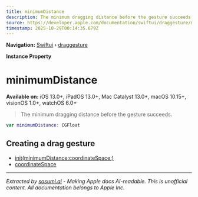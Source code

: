 ```yaml
---
title: minimumDistance
description: The minimum dragging distance before the gesture succeeds.
source: https://developer.apple.com/documentation/swiftui/draggesture/minimumdistance
timestamp: 2025-10-29T00:14:35.679Z
---
```


**Navigation:** [Swiftui](/documentation/swiftui) › [draggesture](/documentation/swiftui/draggesture)

**Instance Property**

# minimumDistance

**Available on:** iOS 13.0+, iPadOS 13.0+, Mac Catalyst 13.0+, macOS 10.15+, visionOS 1.0+, watchOS 6.0+

> The minimum dragging distance before the gesture succeeds.

```swift
var minimumDistance: CGFloat
```

## Creating a drag gesture

- [init(minimumDistance:coordinateSpace:)](/documentation/swiftui/draggesture/init(minimumdistance:coordinatespace:)-8ffe5)
- [coordinateSpace](/documentation/swiftui/draggesture/coordinatespace)

---

*Extracted by [sosumi.ai](https://sosumi.ai) - Making Apple docs AI-readable.*
*This is unofficial content. All documentation belongs to Apple Inc.*
